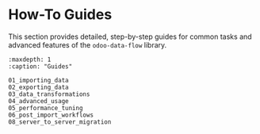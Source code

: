 # How-To Guides

This section provides detailed, step-by-step guides for common tasks and advanced features of the `odoo-data-flow` library.

```{toctree}
:maxdepth: 1
:caption: "Guides"

01_importing_data
02_exporting_data
03_data_transformations
04_advanced_usage
05_performance_tuning
06_post_import_workflows
08_server_to_server_migration
